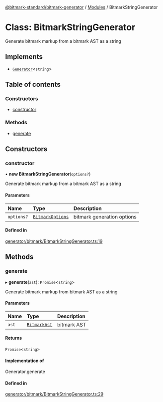 [@bitmark-standard/bitmark-generator](../API.md) / [Modules](../modules.md) / BitmarkStringGenerator

# Class: BitmarkStringGenerator

Generate bitmark markup from a bitmark AST as a string

## Implements

- [`Generator`](../interfaces/Generator.md)<`string`\>

## Table of contents

### Constructors

- [constructor](BitmarkStringGenerator.md#constructor)

### Methods

- [generate](BitmarkStringGenerator.md#generate)

## Constructors

### constructor

• **new BitmarkStringGenerator**(`options?`)

Generate bitmark markup from a bitmark AST as a string

#### Parameters

| Name | Type | Description |
| :------ | :------ | :------ |
| `options?` | [`BitmarkOptions`](../interfaces/BitmarkOptions.md) | bitmark generation options |

#### Defined in

[generator/bitmark/BitmarkStringGenerator.ts:19](https://github.com/getMoreBrain/bitmark-generator/blob/a7a40de/src/generator/bitmark/BitmarkStringGenerator.ts#L19)

## Methods

### generate

▸ **generate**(`ast`): `Promise`<`string`\>

Generate bitmark markup from bitmark AST as a string

#### Parameters

| Name | Type | Description |
| :------ | :------ | :------ |
| `ast` | [`BitmarkAst`](../interfaces/BitmarkAst.md) | bitmark AST |

#### Returns

`Promise`<`string`\>

#### Implementation of

Generator.generate

#### Defined in

[generator/bitmark/BitmarkStringGenerator.ts:29](https://github.com/getMoreBrain/bitmark-generator/blob/a7a40de/src/generator/bitmark/BitmarkStringGenerator.ts#L29)

